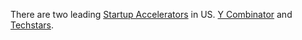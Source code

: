 There are two leading [Startup Accelerators][1] in US. [Y Combinator][2]
and [Techstars][3].

[1]: https://en.wikipedia.org/wiki/Startup_accelerator
[2]: https://en.wikipedia.org/wiki/Y_Combinator_(company)
[3]: https://en.wikipedia.org/wiki/Techstars